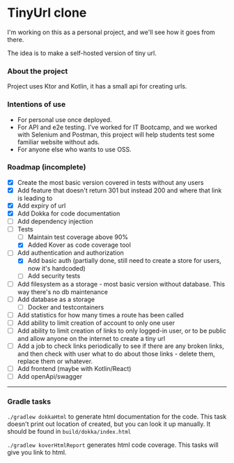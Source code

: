 # TinyUrl clone

I'm working on this as a personal project, and we'll see how it goes from there.

The idea is to make a self-hosted version of tiny url.

### About the project

Project uses Ktor and Kotlin, it has a small api for creating urls.

### Intentions of use

* For personal use once deployed.
* For API and e2e testing. I've worked for IT Bootcamp, and we worked with Selenium and Postman, this project will help
  students test some familiar website without ads.
* For anyone else who wants to use OSS.

### Roadmap (incomplete)

- [x] Create the most basic version covered in tests without any users
- [x] Add feature that doesn't return 301 but instead 200 and where that link is leading to
- [x] Add expiry of url
- [x] Add Dokka for code documentation
- [ ] Add dependency injection
- [ ] Tests
  - [ ] Maintain test coverage above 90%
  - [x] Added Kover as code coverage tool
- [ ] Add authentication and authorization
  - [x] Add basic auth (partially done, still need to create a store for users, now it's hardcoded)
  - [ ] Add security tests
- [ ] Add filesystem as a storage - most basic version without database. This way there's no db maintenance
- [ ] Add database as a storage
  - [ ] Docker and testcontainers
- [ ] Add statistics for how many times a route has been called
- [ ] Add ability to limit creation of account to only one user
- [ ] Add ability to limit creation of links to only logged-in user, or to be public and allow anyone on the internet
  to create a tiny url
- [ ] Add a job to check links periodically to see if there are any broken links, and then check with user what to do
  about those links - delete them, replace them or whatever.
- [ ] Add frontend (maybe with Kotlin/React)
- [ ] Add openApi/swagger

---

### Gradle tasks

`./gradlew dokkaHtml` to generate html documentation for the code. This task doesn't print out location of created,
but you can look it up manually. It should be found in `build/dokka/index.html`

`./gradlew koverHtmlReport` generates html code coverage. This tasks will give you link to html.